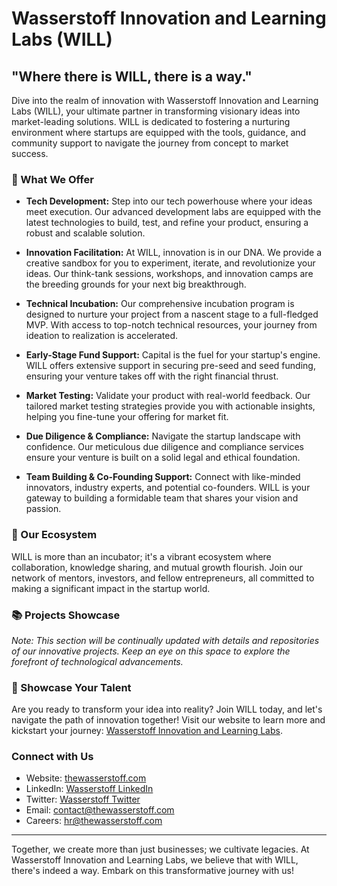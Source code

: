 # Wasserstoff Innovation and Learning Labs (WILL)

## "Where there is WILL, there is a way."

Dive into the realm of innovation with Wasserstoff Innovation and Learning Labs (WILL), your ultimate partner in transforming visionary ideas into market-leading solutions. WILL is dedicated to fostering a nurturing environment where startups are equipped with the tools, guidance, and community support to navigate the journey from concept to market success.

### 🚀 What We Offer

- **Tech Development:** Step into our tech powerhouse where your ideas meet execution. Our advanced development labs are equipped with the latest technologies to build, test, and refine your product, ensuring a robust and scalable solution.

- **Innovation Facilitation:** At WILL, innovation is in our DNA. We provide a creative sandbox for you to experiment, iterate, and revolutionize your ideas. Our think-tank sessions, workshops, and innovation camps are the breeding grounds for your next big breakthrough.

- **Technical Incubation:** Our comprehensive incubation program is designed to nurture your project from a nascent stage to a full-fledged MVP. With access to top-notch technical resources, your journey from ideation to realization is accelerated.

- **Early-Stage Fund Support:** Capital is the fuel for your startup's engine. WILL offers extensive support in securing pre-seed and seed funding, ensuring your venture takes off with the right financial thrust.

- **Market Testing:** Validate your product with real-world feedback. Our tailored market testing strategies provide you with actionable insights, helping you fine-tune your offering for market fit.

- **Due Diligence & Compliance:** Navigate the startup landscape with confidence. Our meticulous due diligence and compliance services ensure your venture is built on a solid legal and ethical foundation.

- **Team Building & Co-Founding Support:** Connect with like-minded innovators, industry experts, and potential co-founders. WILL is your gateway to building a formidable team that shares your vision and passion.

### 🌱 Our Ecosystem

WILL is more than an incubator; it's a vibrant ecosystem where collaboration, knowledge sharing, and mutual growth flourish. Join our network of mentors, investors, and fellow entrepreneurs, all committed to making a significant impact in the startup world.

### 📚 Projects Showcase

*Note: This section will be continually updated with details and repositories of our innovative projects. Keep an eye on this space to explore the forefront of technological advancements.*

### 🌟 Showcase Your Talent

Are you ready to transform your idea into reality? Join WILL today, and let's navigate the path of innovation together! Visit our website to learn more and kickstart your journey: [Wasserstoff Innovation and Learning Labs](https://thewasserstoff.com).

### Connect with Us

- Website: [thewasserstoff.com](https://thewasserstoff.com)
- LinkedIn: [Wasserstoff LinkedIn](https://www.linkedin.com/company/wasserstoff)
- Twitter: [Wasserstoff Twitter](https://twitter.com/wasserstoff)
- Email: [contact@thewasserstoff.com](mailto:contact@thewasserstoff.com)
- Careers: [hr@thewasserstoff.com](mailto:hr@thewasserstoff.com)

---

Together, we create more than just businesses; we cultivate legacies. At Wasserstoff Innovation and Learning Labs, we believe that with WILL, there's indeed a way. Embark on this transformative journey with us!
